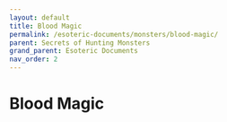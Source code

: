 ```yaml
---
layout: default
title: Blood Magic
permalink: /esoteric-documents/monsters/blood-magic/
parent: Secrets of Hunting Monsters
grand_parent: Esoteric Documents
nav_order: 2
---
```


# Blood Magic
